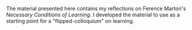 The material presented here contains my reflections on Ference Marton's *Necessary Conditions of Learning*. I developed the material to use as a starting point for a "flipped-colloquium" on learning.
